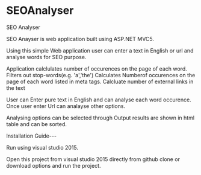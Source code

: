 # SEOAnalyser
SEO Analyser

SEO Anayser is web application built using ASP.NET MVC5. 

Using this simple Web application user can enter a text in English or  url and analyse words for SEO purpose. 

Application calclulates number of occurences on the page of each word. 
Filters out stop-words(e.g. 'a','the')
Calculates Numberof occurences on the page of each word listed in meta tags. 
Calcluate number of external links in the text

User can Enter pure text in English and can analyse each word occurence. 
Once user enter Url can analayse other options. 

Analysing options can be selected through 
Output results are shown in html table and can be sorted. 

Installation Guide---

Run using visual studio 2015. 

Open this project from visual studio 2015 directly from github clone or download options and run the project. 

